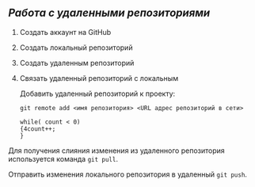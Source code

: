 ## ***Работа с удаленными репозиториями***

1. Создать аккаунт на GitHub
2. Создать локальный репозиторий
3. Создать удаленным репозиторий
4. Связать удаленный репозиторий с локальным

   Добавить удаленный репозиторий к проекту:
   ```
   git remote add <имя репозитория> <URL адрес репозиторий в сети>
   ```



   ```
   while( count < 0)
   {4count++;
   }
   ```
   
Для получения слияния изменения из удаленного репозитория используется команда `git pull`.

Отправить изменения локального репозитория в удаленный `git push`.

